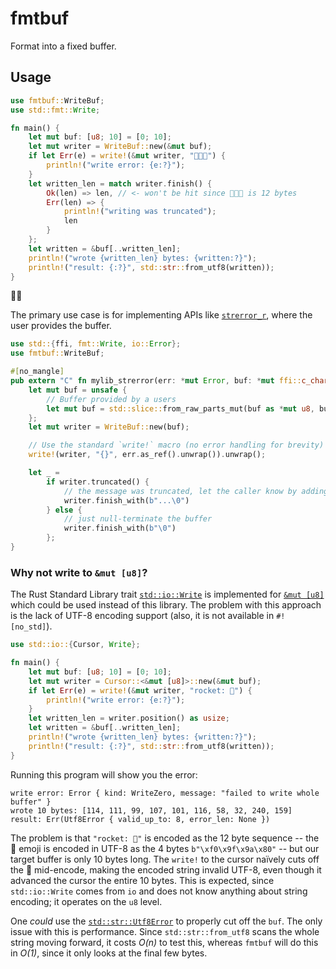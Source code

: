 fmtbuf
======

Format into a fixed buffer.

Usage
-----

```rust
use fmtbuf::WriteBuf;
use std::fmt::Write;

fn main() {
    let mut buf: [u8; 10] = [0; 10];
    let mut writer = WriteBuf::new(&mut buf);
    if let Err(e) = write!(&mut writer, "🚀🚀🚀") {
        println!("write error: {e:?}");
    }
    let written_len = match writer.finish() {
        Ok(len) => len, // <- won't be hit since 🚀🚀🚀 is 12 bytes
        Err(len) => {
            println!("writing was truncated");
            len
        }
    };
    let written = &buf[..written_len];
    println!("wrote {written_len} bytes: {written:?}");
    println!("result: {:?}", std::str::from_utf8(written));
}
```

🚀🚀

The primary use case is for implementing APIs like [`strerror_r`](https://linux.die.net/man/3/strerror_r), where the
user provides the buffer.

```rust
use std::{ffi, fmt::Write, io::Error};
use fmtbuf::WriteBuf;

#[no_mangle]
pub extern "C" fn mylib_strerror(err: *mut Error, buf: *mut ffi::c_char, buf_len: usize) {
    let mut buf = unsafe {
        // Buffer provided by a users
        let mut buf = std::slice::from_raw_parts_mut(buf as *mut u8, buf_len);
    };
    let mut writer = WriteBuf::new(buf);

    // Use the standard `write!` macro (no error handling for brevity)
    write!(writer, "{}", err.as_ref().unwrap()).unwrap();

    let _ =
        if writer.truncated() {
            // the message was truncated, let the caller know by adding "..."
            writer.finish_with(b"...\0")
        } else {
            // just null-terminate the buffer
            writer.finish_with(b"\0")
        };
}
```

### Why not write to `&mut [u8]`?

The Rust Standard Library trait [`std::io::Write`](https://doc.rust-lang.org/stable/std/io/trait.Write.html) is
implemented for [`&mut [u8]`](https://doc.rust-lang.org/stable/std/io/trait.Write.html#impl-Write-for-%26mut+%5Bu8%5D)
which could be used instead of this library.
The problem with this approach is the lack of UTF-8 encoding support (also, it is not available in `#![no_std]`).

```rust
use std::io::{Cursor, Write};

fn main() {
    let mut buf: [u8; 10] = [0; 10];
    let mut writer = Cursor::<&mut [u8]>::new(&mut buf);
    if let Err(e) = write!(&mut writer, "rocket: 🚀") {
        println!("write error: {e:?}");
    }
    let written_len = writer.position() as usize;
    let written = &buf[..written_len];
    println!("wrote {written_len} bytes: {written:?}");
    println!("result: {:?}", std::str::from_utf8(written));
}
```

Running this program will show you the error:

```text
write error: Error { kind: WriteZero, message: "failed to write whole buffer" }
wrote 10 bytes: [114, 111, 99, 107, 101, 116, 58, 32, 240, 159]
result: Err(Utf8Error { valid_up_to: 8, error_len: None })
```

The problem is that `"rocket: 🚀"` is encoded as the 12 byte sequence -- the 🚀 emoji is encoded in UTF-8 as the 4 bytes
`b"\xf0\x9f\x9a\x80"` -- but our target buffer is only 10 bytes long.
The `write!` to the cursor naïvely cuts off the 🚀 mid-encode, making the encoded string invalid UTF-8, even though it
advanced the cursor the entire 10 bytes.
This is expected, since `std::io::Write` comes from `io` and does not know anything about string encoding; it operates
on the `u8` level.

One _could_ use the [`std::str::Utf8Error`](https://doc.rust-lang.org/stable/std/str/struct.Utf8Error.html) to properly
cut off the `buf`.
The only issue with this is performance.
Since `std::str::from_utf8` scans the whole string moving forward, it costs _O(n)_ to test this, whereas `fmtbuf` will
do this in _O(1)_, since it only looks at the final few bytes.
